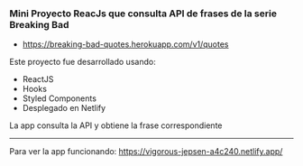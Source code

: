 ### Mini Proyecto ReacJs que consulta API de frases de la serie Breaking Bad

- https://breaking-bad-quotes.herokuapp.com/v1/quotes


Este proyecto fue desarrollado usando:
- ReactJS
- Hooks
- Styled Components
- Desplegado en Netlify

La app consulta la API y obtiene la frase correspondiente

--------------------------

Para ver la app funcionando:
https://vigorous-jepsen-a4c240.netlify.app/



